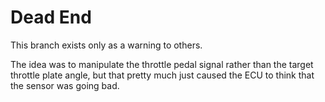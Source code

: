 # Dead EndThis branch exists only as a warning to others.The idea was to manipulate the throttle pedal signal rather than the target throttle plate angle, but that pretty much just caused the ECU to think that the sensor was going bad.